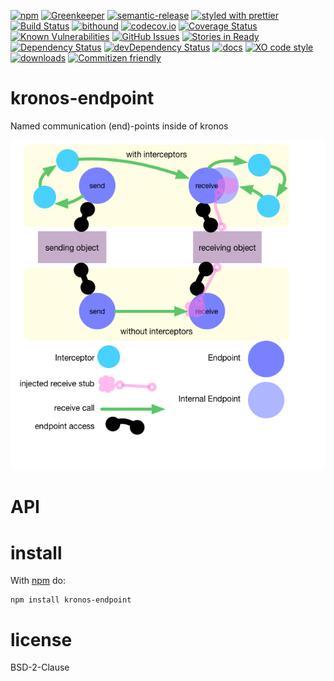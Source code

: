 [![npm](https://img.shields.io/npm/v/kronos-endpoint.svg)](https://www.npmjs.com/package/kronos-endpoint)
[![Greenkeeper](https://badges.greenkeeper.io/Kronos-Integration/kronos-endpoint.svg)](https://greenkeeper.io/)
[![semantic-release](https://img.shields.io/badge/%20%20%F0%9F%93%A6%F0%9F%9A%80-semantic--release-e10079.svg)](https://github.com/Kronos-Integration/kronos-endpoint)
[![styled with prettier](https://img.shields.io/badge/styled_with-prettier-ff69b4.svg)](https://github.com/prettier/prettier)
[![Build Status](https://secure.travis-ci.org/Kronos-Integration/kronos-endpoint.png)](http://travis-ci.org/Kronos-Integration/kronos-endpoint)
[![bithound](https://www.bithound.io/github/Kronos-Integration/kronos-endpoint/badges/score.svg)](https://www.bithound.io/github/Kronos-Integration/kronos-endpoint)
[![codecov.io](http://codecov.io/github/Kronos-Integration/kronos-endpoint/coverage.svg?branch=master)](http://codecov.io/github/Kronos-Integration/kronos-endpoint?branch=master)
[![Coverage Status](https://coveralls.io/repos/Kronos-Integration/kronos-endpoint/badge.svg)](https://coveralls.io/r/Kronos-Integration/kronos-endpoint)
[![Known Vulnerabilities](https://snyk.io/test/github/Kronos-Integration/kronos-endpoint/badge.svg)](https://snyk.io/test/github/Kronos-Integration/kronos-endpoint)
[![GitHub Issues](https://img.shields.io/github/issues/Kronos-Integration/kronos-endpoint.svg?style=flat-square)](https://github.com/Kronos-Integration/kronos-endpoint/issues)
[![Stories in Ready](https://badge.waffle.io/Kronos-Integration/kronos-endpoint.svg?label=ready&title=Ready)](http://waffle.io/Kronos-Integration/kronos-endpoint)
[![Dependency Status](https://david-dm.org/Kronos-Integration/kronos-endpoint.svg)](https://david-dm.org/Kronos-Integration/kronos-endpoint)
[![devDependency Status](https://david-dm.org/Kronos-Integration/kronos-endpoint/dev-status.svg)](https://david-dm.org/Kronos-Integration/kronos-endpoint#info=devDependencies)
[![docs](http://inch-ci.org/github/Kronos-Integration/kronos-endpoint.svg?branch=master)](http://inch-ci.org/github/Kronos-Integration/kronos-endpoint)
[![XO code style](https://img.shields.io/badge/code_style-XO-5ed9c7.svg)](https://github.com/sindresorhus/xo)
[![downloads](http://img.shields.io/npm/dm/kronos-endpoint.svg?style=flat-square)](https://npmjs.org/package/kronos-endpoint)
[![Commitizen friendly](https://img.shields.io/badge/commitizen-friendly-brightgreen.svg)](http://commitizen.github.io/cz-cli/)

kronos-endpoint
=====
Named communication (end)-points inside of kronos

![request forwarding](doc/images/requestForwarding.png "Requests Forwading")

# API

install
=======

With [npm](http://npmjs.org) do:

```shell
npm install kronos-endpoint
```

license
=======

BSD-2-Clause
